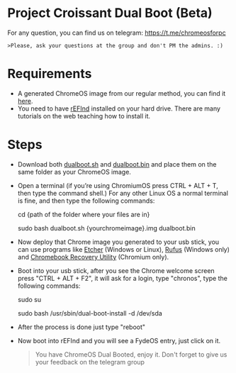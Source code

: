# Project Croissant Dual Boot (Beta)

For any question, you can find us on telegram: https://t.me/chromeosforpc

    >Please, ask your questions at the group and don't PM the admins. :)

# Requirements
  - A generated ChromeOS image from our regular method, you can find it [here](https://github.com/imperador/chromefy/blob/master/README.md).
  - You need to have [rEFInd](http://www.rodsbooks.com/refind/) installed on your hard drive. There are many tutorials on the web teaching how to install it.

# Steps

  - Download both [dualboot.sh](https://raw.githubusercontent.com/imperador/chromefy/master/lab/dualboot.sh) and [dualboot.bin](https://github.com/imperador/chromefy/raw/master/lab/dualboot.bin) and place them on the same folder as your ChromeOS image.

  - Open a terminal (if you’re using ChromiumOS press CTRL + ALT + T, then type the command shell.) For any other Linux OS a normal terminal is fine, and then type the following commands:

      cd {path of the folder where your files are in}

      sudo bash dualboot.sh {yourchromeimage}.img dualboot.bin

  - Now deploy that Chrome image you generated to your usb stick, you can use programs like [Etcher](https://www.balena.io/etcher/) (Windows or Linux), [Rufus](https://rufus.ie/en_IE.html) (Windows only) and [Chromebook Recovery Utility](https://chrome.google.com/webstore/detail/chromebook-recovery-utili/jndclpdbaamdhonoechobihbbiimdgai?hl=en) (Chromium only).

  - Boot into your usb stick, after you see the Chrome welcome screen press "CTRL + ALT + F2", it will ask for a login, type "chronos", type the following commands:

      sudo su

      sudo bash /usr/sbin/dual-boot-install -d /dev/sda

  - After the process is done just type "reboot"

  - Now boot into rEFInd and you will see a FydeOS entry, just click on it.

      >You have ChromeOS Dual Booted, enjoy it. Don't forget to give us your feedback on the telegram group
